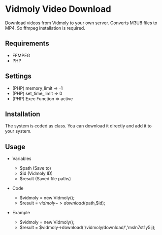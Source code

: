 # Vidmoly Video Download
Download videos from Vidmoly to your own server. Converts M3U8 files to MP4. So ffmpeg installation is required.


## Requirements
- FFMPEG
- PHP

## Settings
- (PHP) memory_limit => -1
- (PHP) set_time_limit => 0
- (PHP) Exec Function => active

## Installation
The system is coded as class.
You can download it directly and add it to your system.

## Usage
* Variables
  * $path (Save to)
  * $id (Vidmoly ID) 
  * $result (Saved file paths)
  
* Code
  * $vidmoly = new Vidmoly();
  * $result = $vidmoly->download($path,$id);

* Example
  * $vidmoly = new Vidmoly();
  * $result  = $vidmoly->download('/vidmoly/download/','msln7st1y5ij);
